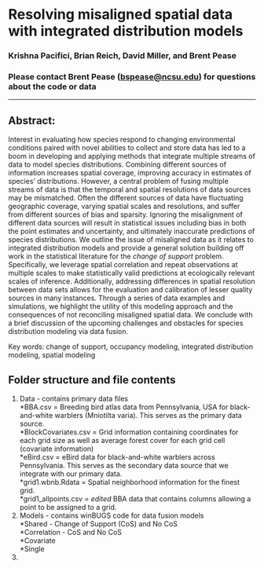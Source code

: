# Resolving misaligned spatial data with integrated distribution models  

### Krishna Pacifici, Brian Reich, David Miller, and Brent Pease  

### Please contact Brent Pease (bspease@ncsu.edu) for questions about the code or data  

---  

## Abstract:  
Interest in evaluating how species respond to changing environmental conditions paired with novel abilities to collect and store data has led to a boom in developing and applying methods that integrate multiple streams of data to model species distributions. Combining different sources of information increases spatial coverage, improving accuracy in estimates of species’ distributions.  However, a central problem of fusing multiple streams of data is that the temporal and spatial resolutions of data sources may be mismatched.  Often the different sources of data have fluctuating geographic coverage, varying spatial scales and resolutions, and suffer from different sources of bias and sparsity.  Ignoring the misalignment of different data sources will result in statistical issues including bias in both the point estimates and uncertainty, and ultimately inaccurate predictions of species distributions.  We outline the issue of misaligned data as it relates to integrated distribution models and provide a general solution building off work in the statistical literature for the *change of support* problem.  Specifically, we leverage spatial correlation and repeat observations at multiple scales to make statistically valid predictions at ecologically relevant scales of inference.  Additionally, addressing differences in spatial resolution between data sets allows for the evaluation and calibration of lesser quality sources in many instances. Through a series of data examples and simulations, we highlight the utility of this modeling approach and the consequences of not reconciling misaligned spatial data. We conclude with a brief discussion of the upcoming challenges and obstacles for species distribution modeling via data fusion.  

Key words: change of support, occupancy modeling, integrated distribution modeling, spatial modeling

## Folder structure and file contents

1. Data - contains primary data files    
    *BBA.csv = Breeding bird atlas data from Pennsylvania, USA for black-and-white warblers (Mniotilta varia). This serves as the primary data source.    
    *BlockCovariates.csv = Grid information containing coordinates for each grid size as well as average forest cover for each grid cell (covariate information)    
    *eBird.csv = eBird data for black-and-white warblers across Pennsylvania. This serves as the secondary data source that we integrate with our primary data.    
    *grid1.wbnb.Rdata = Spatial neighborhood information for the finest grid.    
    *grid1_allpoints.csv = *edited* BBA data that contains columns allowing a point to be assigned to a grid.    
2. Models - contains winBUGS code for data fusion models    
    *Shared - Change of Support (CoS) and No CoS    
    *Correlation - CoS and No CoS    
    *Covariate    
    *Single    
3.    



